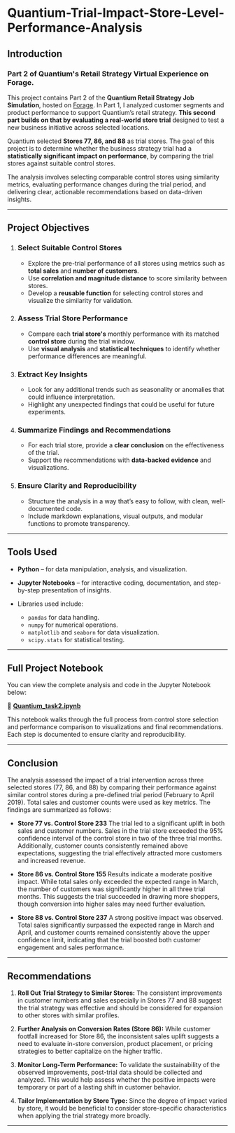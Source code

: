 # Quantium-Trial-Impact-Store-Level-Performance-Analysis

## Introduction
### Part 2 of Quantium's Retail Strategy Virtual Experience on Forage.
This project contains Part 2 of the **Quantium Retail Strategy Job Simulation**, hosted on [Forage](https://www.theforage.com). In Part 1, I analyzed customer segments and product performance to support Quantium’s retail strategy. **This second part builds on that by evaluating a real-world store trial** designed to test a new business initiative across selected locations.

Quantium selected **Stores 77, 86, and 88** as trial stores. The goal of this project is to determine whether the business strategy trial had a **statistically significant impact on performance**, by comparing the trial stores against suitable control stores.

The analysis involves selecting comparable control stores using similarity metrics, evaluating performance changes during the trial period, and delivering clear, actionable recommendations based on data-driven insights.

---

## Project Objectives

1. ### Select Suitable Control Stores

   * Explore the pre-trial performance of all stores using metrics such as **total sales** and **number of customers**.
   * Use **correlation and magnitude distance** to score similarity between stores.
   * Develop a **reusable function** for selecting control stores and visualize the similarity for validation.

2. ### Assess Trial Store Performance

   * Compare each **trial store's** monthly performance with its matched **control store** during the trial window.
   * Use **visual analysis** and **statistical techniques** to identify whether performance differences are meaningful.

3. ### Extract Key Insights

   * Look for any additional trends such as seasonality or anomalies that could influence interpretation.
   * Highlight any unexpected findings that could be useful for future experiments.

4. ### Summarize Findings and Recommendations

   * For each trial store, provide a **clear conclusion** on the effectiveness of the trial.
   * Support the recommendations with **data-backed evidence** and visualizations.

5. ### Ensure Clarity and Reproducibility

   * Structure the analysis in a way that’s easy to follow, with clean, well-documented code.
   * Include markdown explanations, visual outputs, and modular functions to promote transparency.

---

## Tools Used

* **Python** – for data manipulation, analysis, and visualization.
* **Jupyter Notebooks** – for interactive coding, documentation, and step-by-step presentation of insights.
* Libraries used include:

  * `pandas` for data handling.
  * `numpy` for numerical operations.
  * `matplotlib` and `seaborn` for data visualization.
  * `scipy.stats` for statistical testing.

---

## Full Project Notebook

You can view the complete analysis and code in the Jupyter Notebook below:

🔗 **[Quantium\_task2.ipynb](./Quantium_task2.ipynb)**

This notebook walks through the full process from control store selection and performance comparison to visualizations and final recommendations. Each step is documented to ensure clarity and reproducibility.

---

## Conclusion

The analysis assessed the impact of a trial intervention across three selected stores (77, 86, and 88) by comparing their performance against similar control stores during a pre-defined trial period (February to April 2019). Total sales and customer counts were used as key metrics. The findings are summarized as follows:

* **Store 77 vs. Control Store 233**
  The trial led to a significant uplift in both sales and customer numbers. Sales in the trial store exceeded the 95% confidence interval of the control store in two of the three trial months. Additionally, customer counts consistently remained above expectations, suggesting the trial effectively attracted more customers and increased revenue.

* **Store 86 vs. Control Store 155**
  Results indicate a moderate positive impact. While total sales only exceeded the expected range in March, the number of customers was significantly higher in all three trial months. This suggests the trial succeeded in drawing more shoppers, though conversion into higher sales may need further evaluation.

* **Store 88 vs. Control Store 237**
  A strong positive impact was observed. Total sales significantly surpassed the expected range in March and April, and customer counts remained consistently above the upper confidence limit, indicating that the trial boosted both customer engagement and sales performance.

---

## Recommendations

1. **Roll Out Trial Strategy to Similar Stores:**
   The consistent improvements in customer numbers and sales especially in Stores 77 and 88 suggest the trial strategy was effective and should be considered for expansion to other stores with similar profiles.

2. **Further Analysis on Conversion Rates (Store 86):**
   While customer footfall increased for Store 86, the inconsistent sales uplift suggests a need to evaluate in-store conversion, product placement, or pricing strategies to better capitalize on the higher traffic.

3. **Monitor Long-Term Performance:**
   To validate the sustainability of the observed improvements, post-trial data should be collected and analyzed. This would help assess whether the positive impacts were temporary or part of a lasting shift in customer behavior.

4. **Tailor Implementation by Store Type:**
   Since the degree of impact varied by store, it would be beneficial to consider store-specific characteristics when applying the trial strategy more broadly.

---
